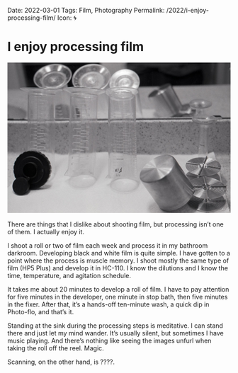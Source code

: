 Date: 2022-03-01
Tags: Film, Photography
Permalink: /2022/i-enjoy-processing-film/
Icon: 🌀

# I enjoy processing film

![2022-Roll-55_31](/_img/2022/2022-Roll-55_31.jpg)

There are things that I dislike about shooting film, but processing isn’t one of them. I actually enjoy it.

I shoot a roll or two of film each week and process it in my bathroom darkroom. Developing black and white film is quite simple. I have gotten to a point where the process is muscle memory. I shoot mostly the same type of film (HP5 Plus) and develop it in HC-110. I know the dilutions and I know the time, temperature, and agitation schedule.

It takes me about 20 minutes to develop a roll of film. I have to pay attention for five minutes in the developer, one minute in stop bath, then five minutes in the fixer. After that, it’s a hands-off ten-minute wash, a quick dip in Photo-flo, and that’s it.

Standing at the sink during the processing steps is meditative. I can stand there and just let my mind wander. It’s usually silent, but sometimes I have music playing. And there’s nothing like seeing the images unfurl when taking the roll off the reel. Magic.

Scanning, on the other hand, is ????.